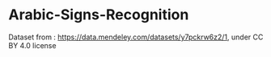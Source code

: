 # Arabic-Signs-Recognition

Dataset from : https://data.mendeley.com/datasets/y7pckrw6z2/1, under CC BY 4.0 license
